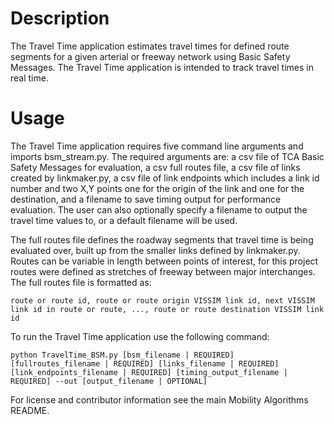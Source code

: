 # Description
The Travel Time application estimates travel times for defined route segments for a given arterial or freeway network using Basic Safety Messages. The Travel Time application is intended to track travel times in real time.

# Usage
The Travel Time application requires five command line arguments and imports bsm_stream.py. The required arguments are: a csv file of TCA Basic Safety Messages for evaluation, a csv full routes file, a csv file of links created by linkmaker.py, a csv file of link endpoints which includes a link id number and two X,Y points one for the origin of the link and one for the destination, and a filename to save timing output for performance evaluation. The user can also optionally specify a filename to output the travel time values to, or a default filename will be used.

The full routes file defines the roadway segments that travel time is being evaluated over, built up from the smaller links defined by linkmaker.py. Routes can be variable in length between points of interest, for this project routes were defined as stretches of freeway between major interchanges. The full routes file is formatted as:

```
route or route id, route or route origin VISSIM link id, next VISSIM link id in route or route, ..., route or route destination VISSIM link id
```

To run the Travel Time application use the following command:
```
python TravelTime_BSM.py [bsm_filename | REQUIRED] [fullroutes_filename | REQUIRED] [links_filename | REQUIRED] [link_endpoints_filename | REQUIRED] [timing_output_filename | REQUIRED] --out [output_filename | OPTIONAL] 
```

For license and contributor information see the main Mobility Algorithms README.